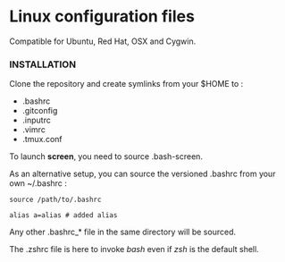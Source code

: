 
Linux configuration files
=========================

Compatible for Ubuntu, Red Hat, OSX and Cygwin.


### INSTALLATION

Clone the repository and create symlinks from your $HOME to :
* .bashrc
* .gitconfig
* .inputrc
* .vimrc
* .tmux.conf

To launch **screen**, you need to source .bash-screen.

As an alternative setup, you can source the versioned .bashrc from your own ~/.bashrc :

    source /path/to/.bashrc

    alias a=alias # added alias

Any other .bashrc_* file in the same directory will be sourced.

The .zshrc file is here to invoke _bash_ even if _zsh_ is the default shell.
